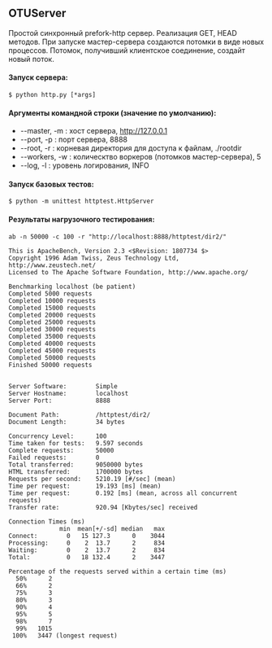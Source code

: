 ## OTUServer
Простой синхронный prefork-http сервер. Реализация GET, HEAD методов.
При запуске мастер-сервера создаются потомки в виде новых процессов. Потомок, получивший клиентское соединение,
создайт новый поток.


#### Запуск сервера:
    $ python http.py [*args]

#### Аргументы командной строки (значение по умолчанию):

* --master, -m :  хост сервера, http://127.0.0.1
* --port, -p :  порт сервера, 8888
* --root, -r :  корневая директория для доступа к файлам, ./rootdir
* --workers, -w :  колическтво воркеров (потомков мастер-сервера), 5
* --log, -l :  уровень логирования, INFO

#### Запуск базовых тестов:
    $ python -m unittest httptest.HttpServer

#### Результаты нагрузочного тестирования:

    ab -n 50000 -c 100 -r "http://localhost:8888/httptest/dir2/"
    
    This is ApacheBench, Version 2.3 <$Revision: 1807734 $>
    Copyright 1996 Adam Twiss, Zeus Technology Ltd, http://www.zeustech.net/
    Licensed to The Apache Software Foundation, http://www.apache.org/
    
    Benchmarking localhost (be patient)
    Completed 5000 requests
    Completed 10000 requests
    Completed 15000 requests
    Completed 20000 requests
    Completed 25000 requests
    Completed 30000 requests
    Completed 35000 requests
    Completed 40000 requests
    Completed 45000 requests
    Completed 50000 requests
    Finished 50000 requests
    
    
    Server Software:        Simple
    Server Hostname:        localhost
    Server Port:            8888
    
    Document Path:          /httptest/dir2/
    Document Length:        34 bytes
    
    Concurrency Level:      100
    Time taken for tests:   9.597 seconds
    Complete requests:      50000
    Failed requests:        0
    Total transferred:      9050000 bytes
    HTML transferred:       1700000 bytes
    Requests per second:    5210.19 [#/sec] (mean)
    Time per request:       19.193 [ms] (mean)
    Time per request:       0.192 [ms] (mean, across all concurrent requests)
    Transfer rate:          920.94 [Kbytes/sec] received
    
    Connection Times (ms)
                  min  mean[+/-sd] median   max
    Connect:        0   15 127.3      0    3044
    Processing:     0    2  13.7      2     834
    Waiting:        0    2  13.7      2     834
    Total:          0   18 132.4      2    3447
    
    Percentage of the requests served within a certain time (ms)
      50%      2
      66%      2
      75%      3
      80%      3
      90%      4
      95%      5
      98%      7
      99%   1015
     100%   3447 (longest request)



    
